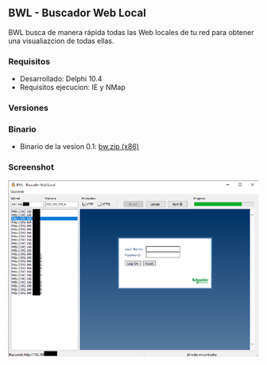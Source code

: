 ## BWL - Buscador Web Local

BWL busca de manera rápida todas las Web locales de tu red para obtener una visualiazcion de todas ellas.

### Requisitos

* Desarrollado: Delphi 10.4
* Requisitos ejecucion: IE y NMap

### Versiones

### Binario

* Binario de la vesion 0.1: [bw.zip (x86)](https://github.com/amperis/bwl/raw/main/BINARIO/bw.zip)

### Screenshot

![Captura BWL](/images/ejemplo.png)
